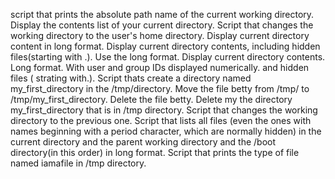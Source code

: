 script that prints the absolute path name of the current working directory.
Display the contents list of your current directory.
Script that changes the working directory to the user's home directory.
Display current directory content in long format.
Display current directory contents, including hidden files(starting with .). Use the long format.
Display current directory contents. Long format. With user and group IDs displayed numerically. and hidden files ( strating with.).
Script thats create a directory named my_first_directory in the /tmp/directory.
Move the file betty from /tmp/ to /tmp/my_first_directory.
Delete the file betty.
Delete my the directory my_first_directory that is in /tmp directory.
Script that changes the working directory to the previous one.
Script that lists all  files (even the ones with names beginning with a period character, which are normally hidden) in the current directory and the parent working directory and the /boot directory(in this order) in long format.
Script that prints the type of file named iamafile in /tmp directory.
